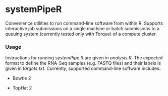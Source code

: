 systemPipeR
===

Convenience utilities to run command-line software from within R. Supports
interactive job submissions on a single machine or batch submissions to a
queuing system (currently tested only with Torque) of a compute cluster.

### Usage
Instructions for running _systemPipe.R_ are given in _analysis.R_. The expected
format to define the RNA-Seq samples (e.g. FASTQ files) and their labels
is given in _targets.txt_. Currently, supported command-line software includes:

 - Bowtie 2
 
 - TopHat 2 
 
